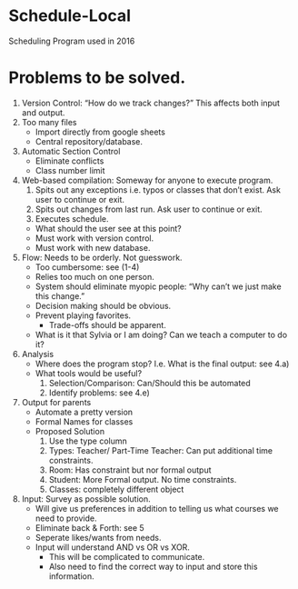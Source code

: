 # Schedule-Local
Scheduling Program used in 2016


# Problems to be solved.

1. Version Control: “How do we track changes?” This affects both input and output.
1. Too many files
    * Import directly from google sheets
    * Central repository/database.
1. Automatic Section Control
    * Eliminate conflicts
    * Class number limit
1. Web-based compilation: Someway for anyone to execute program.
    1. Spits out any exceptions i.e. typos or classes that don’t exist. Ask user to continue or exit.
    1. Spits out changes from last run. Ask user to continue or exit.
    1. Executes schedule.
    * What should the user see at this point?
    * Must work with version control.
    * Must work with  new database.
1. Flow: Needs to be orderly. Not guesswork.
    * Too cumbersome: see (1-4)
    * Relies too much on one person.
    * System should eliminate myopic people: “Why can’t we just make this change.”
    * Decision making should be obvious.
    * Prevent playing favorites.
        * Trade-offs should be apparent.
    * What is it that Sylvia or I am doing? Can we teach a computer to do it?
1. Analysis
    * Where does the program stop? I.e. What is the final output: see 4.a)
    * What tools would be useful?
        1. Selection/Comparison: Can/Should this be automated
        1. Identify problems: see 4.e)
1. Output for parents
    * Automate a pretty version
    * Formal Names for classes
    * Proposed Solution
        1. Use the type column
        1. Types: Teacher/ Part-Time Teacher: Can put additional time constraints.
        1. Room: Has constraint but nor formal output
        1. Student: More Formal output. No time constraints.
        1. Classes: completely different object
1. Input: Survey as possible solution.
    * Will give us preferences in addition to telling us what courses we need to provide.
    * Eliminate back & Forth: see 5
    * Seperate likes/wants from needs.
    * Input will understand AND vs OR vs XOR.
        * This will be complicated to communicate. 
        * Also need to find the correct way to input and store this information.
